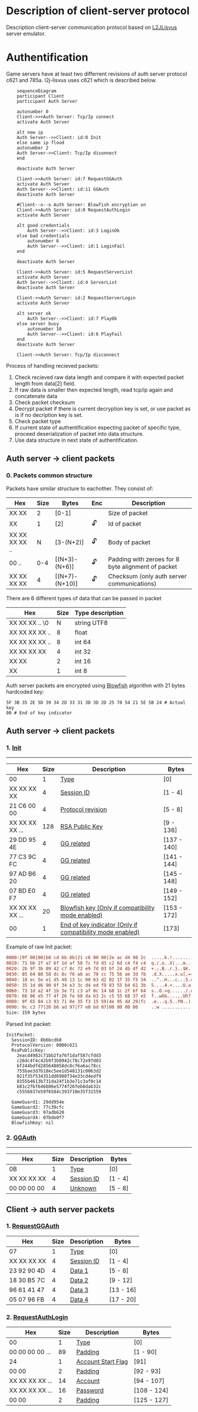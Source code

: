 # Description of client-server protocol

Description client-server communication protocol based on [L2JLisvus](https://gitlab.com/TheDnR/l2j-lisvus/) server emulator.


# Authentification

Game servers have at least two differrent revisions of auth server protocol c621 and 785a. l2j-lisvus uses c621 which is described below.

```mermaid
    sequenceDiagram
    participant Client
    participant Auth Server
    
    autonumber 0
    Client->>+Auth Server: Tcp/Ip connect
    activate Auth Server

    alt new ip
    Auth Server-->>Client: id:0 Init
    else same ip flood
    autonumber 2
    Auth Server->>Client: Tcp/Ip disonnect
    end

    deactivate Auth Server

    Client->>Auth Server: id:7 RequestGGAuth
    activate Auth Server
    Auth Server-->>Client: id:11 GGAuth 
    deactivate Auth Server
    
    #Client--o--o Auth Server: Blowfish encryption on
    Client->>Auth Server: id:0 RequestAuthLogin
    activate Auth Server

    alt good credentials
        Auth Server-->>Client: id:3 LoginOk 
    else bad credentials
        autonumber 6
        Auth Server-->>Client: id:1 LoginFail
    end
    
    deactivate Auth Server

    Client->>Auth Server: id:5 RequestServerList
    activate Auth Server
    Auth Server-->>Client: id:4 ServerList
    deactivate Auth Server

    Client->>Auth Server: id:2 RequestServerLogin
    activate Auth Server

    alt server ok
        Auth Server-->>Client: id:7 PlayOk 
    else server busy
        autonumber 10
        Auth Server-->>Client: id:6 PlayFail
    end
    deactivate Auth Server
    
    Client->>Auth Server: Tcp/Ip disconnect
```

Process of handling recieved packets:
1. Check recieved raw data length and compare it with expected packet length from data[2] field.
2. If raw data is smaller then expected length, read tcp/ip again and concatenate data
3. Check packet checksum
4. Decrypt packet if there is current decryption key is set, or use packet as is if no decription key is set.
5. Check packet type
6. If current state of authentification expecting packet of specific type, proceed deserialization of packet into data structure.
7. Use data structure in next state of authentification.

    

## Auth server -> client packets


### 0. Packets common structure
Packets have similar structure to eachother. They consist of:
   

| Hex | Size | Bytes | Enc | Description |
|-----|------|-------|-----|-------------|
|XX XX|2|[0-1]| |Size of packet|
|XX |1|[2]| 🔓 |Id of packet|
|XX XX XX XX .. |N|[3-(N+2)]| 🔓|Body of packet|
|00 .. |0-4|[(N+3)-(N+6)]| 🔓|Padding with zeroes for 8 byte alignment of packet|
|XX XX XX XX |4|[(N+7)-(N+10)]| 🔓| Checksum (only auth server communications) |



There are 6 different types of data that can be passed in packet

| Hex | Size | Type description |
|-----|------|-------------|
|XX XX XX .. \0|N|string UTF8|
|XX XX XX XX ..|8|float|
|XX XX XX XX ..|8|int 64|
|XX XX XX XX|4|int 32|
|XX XX|2|int 16|
|XX|1|int 8|



Auth server packets are encrypted using [Blowfish](https://en.wikipedia.org/wiki/Blowfish_(cipher)) algorithm with 21 bytes hardcoded key:
```
5F 3B 35 2E 5D 39 34 2D 33 31 3D 3D 2D 25 78 54 21 5E 5B 24 # Actual key
00 # End of key indicator
```


## Auth server -> client packets


### 1. [Init](https://gitlab.com/TheDnR/l2j-lisvus/-/blame/main/core/java/net/sf/l2j/loginserver/serverpackets/Init.java#L19)
----

| Hex | Size | Description | Bytes |
|-----|------|-------------|-------|
| 00 | 1 | [Type](https://gitlab.com/TheDnR/l2j-lisvus/-/blame/main/core/java/net/sf/l2j/loginserver/serverpackets/Init.java#L43) | [0] |
| XX XX XX XX |  4 | [Session ID](https://gitlab.com/TheDnR/l2j-lisvus/-/blame/main/core/java/net/sf/l2j/loginserver/serverpackets/Init.java#L44) | [1 - 4] |
| 21 C6 00 00| 4 | [Protocol revision](https://gitlab.com/TheDnR/l2j-lisvus/-/blame/main/core/java/net/sf/l2j/loginserver/serverpackets/Init.java#L45) | [5 - 8] |
| XX XX XX XX ... | 128| [RSA Public Key](https://gitlab.com/TheDnR/l2j-lisvus/-/blame/main/core/java/net/sf/l2j/loginserver/serverpackets/Init.java#L47)| [9 - 136] |
| 29 DD 95 4E | 4 | [GG related](https://gitlab.com/TheDnR/l2j-lisvus/-/blame/main/core/java/net/sf/l2j/loginserver/serverpackets/Init.java#L50) | [137 - 140] |     
| 77 C3 9C FC | 4 | [GG related](https://gitlab.com/TheDnR/l2j-lisvus/-/blame/main/core/java/net/sf/l2j/loginserver/serverpackets/Init.java#L51) | [141 - 144] |          
| 97 AD B6 20 | 4 | [GG related](https://gitlab.com/TheDnR/l2j-lisvus/-/blame/main/core/java/net/sf/l2j/loginserver/serverpackets/Init.java#L52) | [145 - 148] |     
| 07 BD E0 F7 | 4 | [GG related](https://gitlab.com/TheDnR/l2j-lisvus/-/blame/main/core/java/net/sf/l2j/loginserver/serverpackets/Init.java#L53) | [149 - 152] |
| XX XX XX XX ...| 20 | [Blowfish key (Only if compatibility mode enabled)](https://gitlab.com/TheDnR/l2j-lisvus/-/blame/main/core/java/net/sf/l2j/loginserver/serverpackets/Init.java#L57) | [153 - 172] |
| 00 | 1 | [End of key indicator (Only if compatibility mode enabled)](https://gitlab.com/TheDnR/l2j-lisvus/-/blame/main/core/java/net/sf/l2j/loginserver/serverpackets/Init.java#L58) | [173] |

Example of raw Init packet:
```diff
0000:|9f 00|00|b8 cd 6b 8b|21 c6 00 00|2e ac d4 98 2c  .....k.!.......,
0010: 71 bb 2f a7 6f 1d af 58 7c fd d3 c2 6d c4 f4 c4  q./.o..X|...m...
0020: 2b 9f 3b 09 42 c7 8c 72 e9 7d 03 bf 24 4b df d2  +.;.B..r.}..$K..
0030: 85 64 88 58 dc 8c f6 a6 ac 78 cc 75 5b ae 3d 7b  .d.X.....x.u[.={
0040: 18 ec 5e e1 d5 48 13 1c 00 63 d2 02 1f 35 f5 34  ..^..H...c...5.4
0050: 35 1d d6 90 8f 34 e3 3c d4 ed f9 83 55 b4 61 3b  5....4.<....U.a;
0060: 73 1d a2 4f 1b 3e 71 c3 af 0c 14 b8 1c 2f bf 64  s..O.>q....../.d
0070: 66 06 e5 77 4f 26 fe b8 da b3 2c c5 55 68 37 e5  f..wO&....,.Uh7.
0080: 9f 65 84 c3 93 71 0e 35 f3 15 59|4e 95 dd 29|fc  .e...q.5..YN..).
0090: 9c c3 77|20 b6 ad 97|f7 e0 bd 07|00 00 00 00     ..w ...........
Size: 159 bytes
```

Parsed Init packet:
```
InitPacket:
  SessionID: 8b6bcdb8
  ProtocolVersion: 0000c621
  RsaPublicKey:
    2eacd4982c71bb2fa76f1daf587cfdd3
    c26dc4f4c42b9f3b0942c78c72e97d03
    bf244bdfd285648858dc8cf6a6ac78cc
    755bae3d7b18ec5ee1d548131c0063d2
    021f35f534351dd6908f34e33cd4edf9
    8355b4613b731da24f1b3e71c3af0c14
    b81c2fbf646606e5774f26feb8dab32c
    c5556837e59f6584c393710e35f31559

  GameGuard1: 29dd954e
  GameGuard2: 77c39cfc
  GameGuard3: 97adb620
  GameGuard4: 07bde0f7
  BlowfishKey: nil
```


### 2. [GGAuth](https://gitlab.com/TheDnR/l2j-lisvus/-/blob/main/core/java/net/sf/l2j/loginserver/serverpackets/GGAuth.java#L24)

----

| Hex | Size | Description | Bytes |
|-----|------|-------------|-------|
| 0B | 1 | [Type](https://gitlab.com/TheDnR/l2j-lisvus/-/blob/main/core/java/net/sf/l2j/loginserver/serverpackets/GGAuth.java#L45) | [0] |
| XX XX XX XX |  4 | [Session ID](https://gitlab.com/TheDnR/l2j-lisvus/-/blob/main/core/java/net/sf/l2j/loginserver/clientpackets/RequestAuthGG.java#L81)| [1 - 4] |
| 00 00 00 00 |  4 | [Unknown](https://gitlab.com/TheDnR/l2j-lisvus/-/blob/main/core/java/net/sf/l2j/loginserver/serverpackets/GGAuth.java#L47)| [5 - 8] |


## Client -> auth server packets

### 1. [RequestGGAuth](https://gitlab.com/TheDnR/l2j-lisvus/-/blame/main/core/java/net/sf/l2j/loginserver/clientpackets/RequestAuthGG.java#L23)


| Hex | Size | Description | Bytes |
|-----|------|-------------|-------|
| 07 | 1 | [Type](https://gitlab.com/TheDnR/l2j-lisvus/-/blob/main/core/java/net/sf/l2j/loginserver/L2LoginPacketHandler.java#L55) | [0] |
| XX XX XX XX | 4 | [Session ID](https://gitlab.com/TheDnR/l2j-lisvus/-/blame/main/core/java/net/sf/l2j/loginserver/clientpackets/RequestAuthGG.java#L25) | [1 - 4] |
| 23 92 90 4D | 4 | [Data 1](https://gitlab.com/TheDnR/l2j-lisvus/-/blame/main/core/java/net/sf/l2j/loginserver/clientpackets/RequestAuthGG.java#L26) | [5 - 8] |
| 18 30 B5 7C | 4 | [Data 2](https://gitlab.com/TheDnR/l2j-lisvus/-/blame/main/core/java/net/sf/l2j/loginserver/clientpackets/RequestAuthGG.java#L27) | [9 - 12] |
| 96 61 41 47 | 4 | [Data 3](https://gitlab.com/TheDnR/l2j-lisvus/-/blame/main/core/java/net/sf/l2j/loginserver/clientpackets/RequestAuthGG.java#L28) | [13 - 16] |
| 05 07 96 FB | 4 | [Data 4](https://gitlab.com/TheDnR/l2j-lisvus/-/blame/main/core/java/net/sf/l2j/loginserver/clientpackets/RequestAuthGG.java#L29) | [17 - 20] |


### 2. [RequestAuthLogin](https://gitlab.com/TheDnR/l2j-lisvus/-/blob/main/core/java/net/sf/l2j/loginserver/clientpackets/RequestAuthLogin.java#L31)
| Hex | Size | Description | Bytes |
|-----|------|-------------|-------|
| 00 | 1 | [Type](https://gitlab.com/TheDnR/l2j-lisvus/-/blob/main/core/java/net/sf/l2j/loginserver/L2LoginPacketHandler.java#L65) | [0] |
| 00 00 00 00 ... | 89 | [Padding](https://gitlab.com/TheDnR/l2j-lisvus/-/blob/main/core/java/net/sf/l2j/loginserver/clientpackets/RequestAuthLogin.java#L45) | [1 - 90] |
| 24 | 1 | [Account Start Flag](https://gitlab.com/TheDnR/l2j-lisvus/-/blob/main/core/java/net/sf/l2j/loginserver/clientpackets/RequestAuthLogin.java#L52) | [91] |
| 00 00 | 2 | [Padding](https://gitlab.com/TheDnR/l2j-lisvus/-/blob/main/core/java/net/sf/l2j/loginserver/clientpackets/RequestAuthLogin.java#L52) | [92 - 93] |
| XX XX XX XX ... | 14 | [Account](https://gitlab.com/TheDnR/l2j-lisvus/-/blob/main/core/java/net/sf/l2j/loginserver/clientpackets/RequestAuthLogin.java#L82) | [94 - 107] |
| XX XX XX XX ... | 16 | [Password](https://gitlab.com/TheDnR/l2j-lisvus/-/blob/main/core/java/net/sf/l2j/loginserver/clientpackets/RequestAuthLogin.java#L83) | [108 - 124] |
| 00 00 | 2 | [Padding]() | [125 - 127] |

